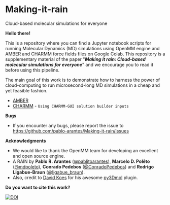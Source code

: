 # Making-it-rain
 Cloud-based molecular simulations for everyone

**Hello there!**

This is a repository where you can find a Jupyter notebook scripts for running Molecular Dynamics (MD) simulations using OpenMM engine and AMBER and CHARMM force fields files on Google Colab. This repository is a supplementary material of the paper "***Making it rain: Cloud-based molecular simulations for everyone***" and we encourage you to read it before using this pipeline.

The main goal of this work is to demonstrate how to harness the power of cloud-computing to run microsecond-long MD simulations in a cheap and yet feasible fashion.

- [AMBER](https://colab.research.google.com/github/pablo-arantes/Making-it-rain/blob/main/Amber.ipynb) 
- [CHARMM](https://colab.research.google.com/github/pablo-arantes/Making-it-rain/blob/main/CHARMM_GUI.ipynb) - `Using CHARMM-GUI solution builder inputs`

**Bugs**
- If you encounter any bugs, please report the issue to https://github.com/pablo-arantes/Making-it-rain/issues

**Acknowledgments**

- We would like to thank the OpenMM team for developing an excellent and open source engine. 
- A RAIN by **Pablo R. Arantes** ([@pablitoarantes](https://twitter.com/pablitoarantes)), **Marcelo D. Polêto** ([@mdpoleto](https://twitter.com/mdpoleto)), **Conrado Pedebos** ([@ConradoPedebos](https://twitter.com/ConradoPedebos)) and **Rodrigo Ligabue-Braun** ([@ligabue_braun](https://twitter.com/ligabue_braun)).
- Also, credit to [David Koes](https://github.com/dkoes) for his awesome [py3Dmol](https://3dmol.csb.pitt.edu/) plugin.

**Do you want to cite this work?**

[![DOI]()]()
